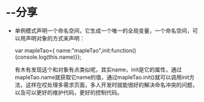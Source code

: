 # --分享

- 单例模式声明一个命名空间，它生成一个唯一的全局变量，一个命名空间，可以用声明对象的方式来声明：

  var mapleTao={ name:"mapleTao",init:function(){console.log(this.name)}};

  有木有发现这个和对象有点类似呢，其实name，init是它的属性，通过mapleTao.name就获取它name的值，通过mapleTao.init()就可以调用init方法，这样在哎处理多需求页面，多人开发时就能很好的解决命名冲突的问题，以及可以更好的维护代码，更好的控制代码。